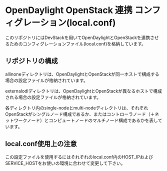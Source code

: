 # OpenDaylight OpenStack 連携 コンフィグレーション(local.conf)

このリポジトリにはDevStackを用いてOpenDaylightとOpenStackを連携させるためのコンフィグレーションファイル(local.conf)を格納しています。

## リポジトリの構成
allinoneディレクトリは、OpenDaylightとOpenStackが同一ホストで構成する場合の設定ファイルが格納されています。

externalodlディレクトリは、OpenDaylightとOpenStackが異なるホストで構成される場合の設定ファイルが格納されています。

各ディレクトリ内のsingle-nodeとmulti-nodeディレクトリは、それぞれOpenStackがシングルノード構成であるか、またはコントローラノード（＋ネットワークノード）とコンピュートノードのマルチノード構成であるかを表しています。

## local.conf使用上の注意
この設定ファイルを使用するにはそれぞれのlocal.conf内のHOST_IPおよびSERVICE_HOSTをお使いの環境に合わせて変更して下さい。
